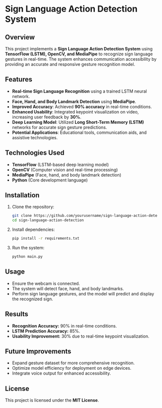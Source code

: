 # Sign Language Action Detection System

## Overview
This project implements a **Sign Language Action Detection System** using **TensorFlow (LSTM), OpenCV, and MediaPipe** to recognize sign language gestures in real-time. The system enhances communication accessibility by providing an accurate and responsive gesture recognition model.

## Features
- **Real-time Sign Language Recognition** using a trained LSTM neural network.
- **Face, Hand, and Body Landmark Detection** using **MediaPipe**.
- **Improved Accuracy**: Achieved **90% accuracy** in real-time conditions.
- **Enhanced Usability**: Integrated keypoint visualization on video, increasing user feedback by **30%**.
- **Deep Learning Model**: Utilized **Long Short-Term Memory (LSTM)** networks for accurate sign gesture predictions.
- **Potential Applications**: Educational tools, communication aids, and assistive technologies.

## Technologies Used
- **TensorFlow** (LSTM-based deep learning model)
- **OpenCV** (Computer vision and real-time processing)
- **MediaPipe** (Face, hand, and body landmark detection)
- **Python** (Core development language)

## Installation
1. Clone the repository:
   ```bash
   git clone https://github.com/yourusername/sign-language-action-detection.git
   cd sign-language-action-detection
   ```
2. Install dependencies:
   ```bash
   pip install -r requirements.txt
   ```
3. Run the system:
   ```bash
   python main.py
   ```

## Usage
- Ensure the webcam is connected.
- The system will detect face, hand, and body landmarks.
- Perform sign language gestures, and the model will predict and display the recognized sign.

## Results
- **Recognition Accuracy:** 90% in real-time conditions.
- **LSTM Prediction Accuracy:** 85%.
- **Usability Improvement:** 30% due to real-time keypoint visualization.

## Future Improvements
- Expand gesture dataset for more comprehensive recognition.
- Optimize model efficiency for deployment on edge devices.
- Integrate voice output for enhanced accessibility.

## License
This project is licensed under the **MIT License**.



